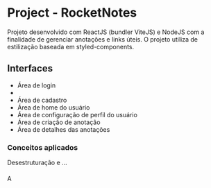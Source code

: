 # Project - RocketNotes

Projeto desenvolvido com ReactJS (bundler ViteJS) e NodeJS com a finalidade de gerenciar anotações e links úteis. O projeto utiliza de estilização baseada em styled-components.

## Interfaces

* Área de login
*
* Área de cadastro
* Área de home do usuário
* Área de configuração de perfil do usuário
* Área de criação de anotação
* Área de detalhes das anotações

### Conceitos aplicados

Desestruturação e ...

####
A
